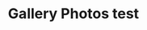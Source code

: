 ---
title: Gallery Photos test
tags: []
photos: 
  - https://probberechts.github.io/hexo-theme-cactus/cactus-classic/public/assets/wallpaper-2572384.jpg
---